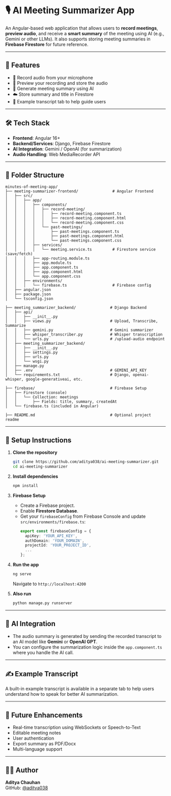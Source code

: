 
# 🎙️ AI Meeting Summarizer App

An Angular-based web application that allows users to **record meetings**, **preview audio**, and receive a **smart summary** of the meeting using AI (e.g., Gemini or other LLMs). It also supports storing meeting summaries in **Firebase Firestore** for future reference.

---

## 🚀 Features

- 🎤 Record audio from your microphone
- 🔁 Preview your recording and store the audio
- 🧠 Generate meeting summary using AI
- ☁️ Store summary and title in Firestore
- 📄 Example transcript tab to help guide users

---

## 🛠️ Tech Stack

- **Frontend**: Angular 16+
- **Backend/Services**: Django, Firebase Firestore
- **AI Integration**: Gemini / OpenAI (for summarization)
- **Audio Handling**: Web MediaRecorder API

---

## 📁 Folder Structure

```
minutes-of-meeting-app/
├── meeting-summarizer-frontend/               # Angular Frontend
│   ├── src/
│   │   ├── app/
│   │   │   ├── components/
│   │   │   │   ├── record-meeting/
│   │   │   │   │   ├── record-meeting.component.ts
│   │   │   │   │   ├── record-meeting.component.html
│   │   │   │   │   └── record-meeting.component.css
│   │   │   │   └── past-meetings/
│   │   │   │       ├── past-meetings.component.ts
│   │   │   │       ├── past-meetings.component.html
│   │   │   │       └── past-meetings.component.css
│   │   │   ├── services/
│   │   │   │   └── meeting.service.ts         # Firestore service (save/fetch)
│   │   │   ├── app-routing.module.ts
│   │   │   ├── app.module.ts
│   │   │   ├── app.component.ts
│   │   │   ├── app.component.html
│   │   │   └── app.component.css
│   │   ├── environments/
│   │   │   └── firebase.ts                    # Firebase config
│   ├── angular.json
│   ├── package.json
│   └── tsconfig.json

├── meeting_summarizer_backend/               # Django Backend
│   ├── api/
│   │   ├── __init__.py
│   │   ├── views.py                          # Upload, Transcribe, Summarize
│   │   ├── gemini.py                         # Gemini summarizer
│   │   ├── whisper_transcriber.py            # Whisper transcription
│   │   └── urls.py                           # /upload-audio endpoint
│   ├── meeting_summarizer_backend/
│   │   ├── __init__.py
│   │   ├── settings.py
│   │   ├── urls.py
│   │   └── wsgi.py
│   ├── manage.py
│   ├── .env                                  # GEMINI_API_KEY
│   └── requirements.txt                      # Django, openai-whisper, google-generativeai, etc.

├── firebase/                                 # Firebase Setup
│   ├── Firestore (console)
│   │   └── Collection: meetings
│   │       ├── Fields: title, summary, createdAt
│   └── firebase.ts (included in Angular)

├── README.md                                 # Optional project readme

```

---

## 🔧 Setup Instructions

1. **Clone the repository**
   ```bash
   git clone https://github.com/aditya038/ai-meeting-summarizer.git
   cd ai-meeting-summarizer
   ```

2. **Install dependencies**
   ```bash
   npm install
   ```

3. **Firebase Setup**
   - Create a Firebase project.
   - Enable **Firestore Database**.
   - Get your `firebaseConfig` from Firebase Console and update `src/environments/firebase.ts`:
     ```ts
     export const firebaseConfig = {
       apiKey: 'YOUR_API_KEY',
       authDomain: 'YOUR_DOMAIN',
       projectId: 'YOUR_PROJECT_ID',
       ...
     };
     ```

4. **Run the app**
   ```bash
   ng serve
   ```

   Navigate to `http://localhost:4200`

5. **Also run**

     ```bash
   python manage.py runserver
   ```

---

## 🧠 AI Integration

- The audio summary is generated by sending the recorded transcript to an AI model like **Gemini** or **OpenAI GPT**.
- You can configure the summarization logic inside the `app.component.ts` where you handle the AI call.

---

## ✍️ Example Transcript

A built-in example transcript is available in a separate tab to help users understand how to speak for better AI summarization.

---

## 📌 Future Enhancements

- Real-time transcription using WebSockets or Speech-to-Text
- Editable meeting notes
- User authentication
- Export summary as PDF/Docx
- Multi-language support

---

## 🧑‍💻 Author

**Aditya Chauhan**  
GitHub: [@aditya038](https://github.com/aditya038)
